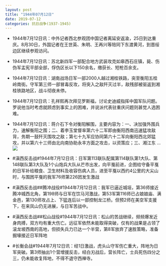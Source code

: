 ```yaml
---
layout: post
title: "1944年07月12日"
date: 2019-07-12
categories: 抗日战争(1937-1945)
---
```


<meta name="referrer" content="no-referrer" />

- 1944年7月12日讯：中外记者西北参观团中国记者离延安返渝，25日到达重庆。8月30日，外国记者在王世英、朱明、王再兴等陪同下东渡黄河，到晋绥边区继续参观访问。 

- 1944年7月12日讯：苏北新四军一部配合地方武装攻克如皋西石庄镇，毙、伤伪军孟宪平部全部，俘伪区长以下150余名，缴获长、短枪百余支。 

- 1944年7月12日讯：湖南战场日军一部2000人越过湘桂铁路，突至衡阳五桂岭南街。守军第三师一部冒毒反攻，将突入之敌歼灭过半，敌残部被驱返到湘桂铁路地区，战斗彻夜未停。 

- 1944年7月12日讯：孔祥熙再次拜见罗斯福，讨论史迪威指挥中国军队问题。罗说他当时考虑就顾虑到事实上的困难，并说派代表驻重庆问题则甚觉人选困难。 

- 1944年7月12日讯：蒋介石下令对衡阳解围，主要内容为：一、决加强外围兵力，速解衡阳之围；二、着李玉堂督率第六十二军即由衡阳西南迅速猛攻敌背，务期一鼓歼灭围攻之敌；第七十九军应协同第六十二军向衡阳西北郊猛攻，并以第六十三师由北向南协助永丰方面之攻击，以资策应；三、湘江东 ... <br/><img src="https://wx1.sinaimg.cn/large/aca367d8ly1g4wyy4b0orj20c80900sr.jpg" />

- #滇西反击战#1944年7月12日讯：日军第113联队配属第114联队第1大队、第148联队第3大队及1个山炮兵大队从芒市出发，向平戛前进，企图给守备平戛的日军补给粮食、卫生材料及收容伤病人员，进至平戛以西约4公里的大尖山时，与围困平戛的我军76师第226团发生激战 

- #滇西反击战##腾冲战役#1944年7月12日讯：我军已逼近城垣，第36师接近腾冲城西北角，第198师与日军在饮马河激战，第53军第116师已占娘娘庙、满金邑，第130师攻占上、下猛连后以一部控制龙江桥。但预2师在美空军支援下，在来凤山仍无进展，与日军苦战中。 

- #滇西反击战##松山战役#1944年7月12日讯：松山的苦战继续，频频爆发近身肉搏，双方均有重大伤亡。远征军依然未能取得突破，仅有的战果是占领了滚龙坡西南的高地，但损失兵力已达一个半营，第8军放弃了速胜策略，准备掘壕接近日军阵地 

- #长衡会战#1944年7月12日讯：经1日激战，虎头山守军伤亡重大，阵地为日军突破。第3师抽出1个营增援反击，经白刃战后，营长阵亡，士兵死伤四分之三，仍未能收复阵地，不得不退守西禅寺。 

